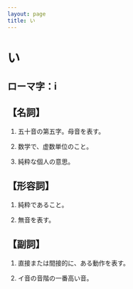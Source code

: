 ```yaml
---
layout: page
title: い
---
```

# い

## ローマ字：i

## 【名詞】 

1. 五十音の第五字。母音を表す。 

2. 数学で、虚数単位のこと。

3. 純粋な個人の意思。

## 【形容詞】 

1. 純粋であること。

2. 無音を表す。

## 【副詞】 

1. 直接または間接的に、ある動作を表す。 

2. イ音の音階の一番高い音。